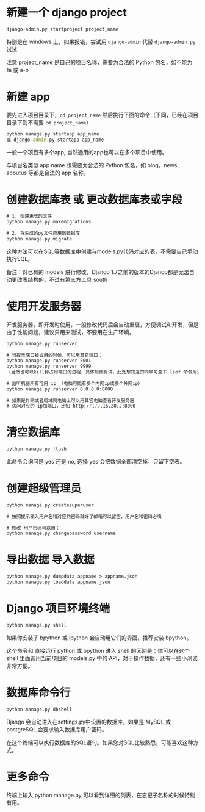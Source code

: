 # 新建一个 django project

```cmd
django-admin.py startproject project_name
```

特别是在 windows 上，如果报错，尝试用 `django-admin` 代替 `django-admin.py` 试试

注意 project_name 是自己的项目名称，需要为合法的 Python 包名，如不能为 1a 或 a-b

# 新建 app

要先进入项目目录下，`cd project_name` 然后执行下面的命令（下同，已经在项目目录下则不需要 `cd project_name`）

```cmd
python manage.py startapp app_name
或 django-admin.py startapp app_name
```

一般一个项目有多个app, 当然通用的app也可以在多个项目中使用。

与项目名类似 app name 也需要为合法的 Python 包名，如 blog，news, aboutus 等都是合法的 app 名称。

# 创建数据库表 或 更改数据库表或字段

```cmd
# 1. 创建更改的文件
python manage.py makemigrations
 
# 2. 将生成的py文件应用到数据库
python manage.py migrate
```

这种方法可以在SQL等数据库中创建与models.py代码对应的表，不需要自己手动执行SQL。

备注：对已有的 models 进行修改，Django 1.7之前的版本的Django都是无法自动更改表结构的，不过有第三方工具 south

# 使用开发服务器

开发服务器，即开发时使用，一般修改代码后会自动重启，方便调试和开发，但是由于性能问题，建议只用来测试，不要用在生产环境。

```cmd
python manage.py runserver
 
# 当提示端口被占用的时候，可以用其它端口：
python manage.py runserver 8001
python manage.py runserver 9999
（当然也可以kill掉占用端口的进程，具体后面有讲，此处想知道的同学可查下 lsof 命令用法）
 
# 监听机器所有可用 ip （电脑可能有多个内网ip或多个外网ip）
python manage.py runserver 0.0.0.0:8000
 
# 如果是外网或者局域网电脑上可以用其它电脑查看开发服务器
# 访问对应的 ip加端口，比如 http://172.16.20.2:8000
```

# 清空数据库

```cmd
python manage.py flush
```
此命令会询问是 yes 还是 no, 选择 yes 会把数据全部清空掉，只留下空表。

# 创建超级管理员

```cmd
python manage.py createsuperuser
 
# 按照提示输入用户名和对应的密码就好了邮箱可以留空，用户名和密码必填
 
# 修改 用户密码可以用：
python manage.py changepassword username
```

# 导出数据 导入数据

```cmd
python manage.py dumpdata appname > appname.json
python manage.py loaddata appname.json
```

# Django 项目环境终端

```cmd
python manage.py shell
```
如果你安装了 bpython 或 ipython 会自动用它们的界面，推荐安装 bpython。

这个命令和 直接运行 python 或 bpython 进入 shell 的区别是：你可以在这个 shell 里面调用当前项目的 models.py 中的 API，对于操作数据，还有一些小测试非常方便。

# 数据库命令行

```cmd
python manage.py dbshell
```
Django 会自动进入在settings.py中设置的数据库，如果是 MySQL 或 postgreSQL,会要求输入数据库用户密码。

在这个终端可以执行数据库的SQL语句。如果您对SQL比较熟悉，可能喜欢这种方式。

# 更多命令

终端上输入 python manage.py 可以看到详细的列表，在忘记子名称的时候特别有用。
